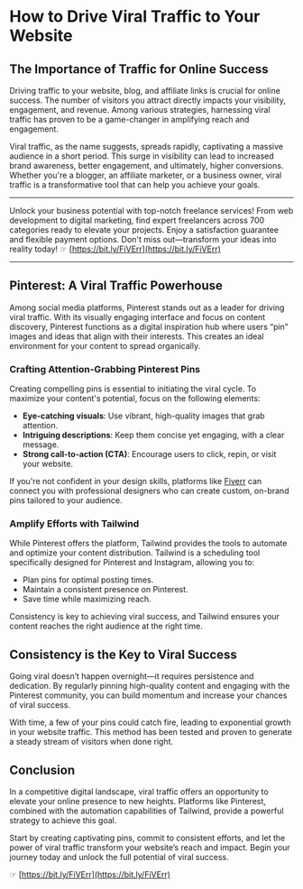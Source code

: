 # How to Drive Viral Traffic to Your Website

## The Importance of Traffic for Online Success

Driving traffic to your website, blog, and affiliate links is crucial for online success. The number of visitors you attract directly impacts your visibility, engagement, and revenue. Among various strategies, harnessing viral traffic has proven to be a game-changer in amplifying reach and engagement.

Viral traffic, as the name suggests, spreads rapidly, captivating a massive audience in a short period. This surge in visibility can lead to increased brand awareness, better engagement, and ultimately, higher conversions. Whether you're a blogger, an affiliate marketer, or a business owner, viral traffic is a transformative tool that can help you achieve your goals.

---

Unlock your business potential with top-notch freelance services! From web development to digital marketing, find expert freelancers across 700 categories ready to elevate your projects. Enjoy a satisfaction guarantee and flexible payment options. Don't miss out—transform your ideas into reality today! ☞ [https://bit.ly/FiVErr](https://bit.ly/FiVErr)

---

## Pinterest: A Viral Traffic Powerhouse

Among social media platforms, Pinterest stands out as a leader for driving viral traffic. With its visually engaging interface and focus on content discovery, Pinterest functions as a digital inspiration hub where users “pin” images and ideas that align with their interests. This creates an ideal environment for your content to spread organically.

### Crafting Attention-Grabbing Pinterest Pins

Creating compelling pins is essential to initiating the viral cycle. To maximize your content's potential, focus on the following elements:

- **Eye-catching visuals**: Use vibrant, high-quality images that grab attention.
- **Intriguing descriptions**: Keep them concise yet engaging, with a clear message.
- **Strong call-to-action (CTA)**: Encourage users to click, repin, or visit your website.

If you're not confident in your design skills, platforms like [Fiverr](https://bit.ly/FiVErr) can connect you with professional designers who can create custom, on-brand pins tailored to your audience.

### Amplify Efforts with Tailwind

While Pinterest offers the platform, Tailwind provides the tools to automate and optimize your content distribution. Tailwind is a scheduling tool specifically designed for Pinterest and Instagram, allowing you to:

- Plan pins for optimal posting times.
- Maintain a consistent presence on Pinterest.
- Save time while maximizing reach.

Consistency is key to achieving viral success, and Tailwind ensures your content reaches the right audience at the right time.

## Consistency is the Key to Viral Success

Going viral doesn’t happen overnight—it requires persistence and dedication. By regularly pinning high-quality content and engaging with the Pinterest community, you can build momentum and increase your chances of viral success.

With time, a few of your pins could catch fire, leading to exponential growth in your website traffic. This method has been tested and proven to generate a steady stream of visitors when done right.

## Conclusion

In a competitive digital landscape, viral traffic offers an opportunity to elevate your online presence to new heights. Platforms like Pinterest, combined with the automation capabilities of Tailwind, provide a powerful strategy to achieve this goal.

Start by creating captivating pins, commit to consistent efforts, and let the power of viral traffic transform your website’s reach and impact. Begin your journey today and unlock the full potential of viral success.

☞ [https://bit.ly/FiVErr](https://bit.ly/FiVErr)
